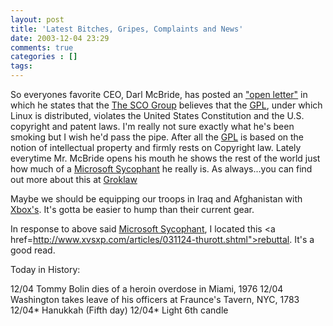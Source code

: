 ```yaml
---
layout: post
title: 'Latest Bitches, Gripes, Complaints and News'
date: 2003-12-04 23:29
comments: true
categories : []
tags:
---
```

So everyones favorite CEO, Darl McBride, has posted an <a href="http://www.sco.com/copyright/">"open letter"</a> in which he states that the <a href="http://www.sco.com">The SCO Group</a> believes that the <a href="http://www.opensource.org/licenses/gpl-license.php">GPL</a>, under which Linux is distributed, violates the United States Constitution and the U.S. copyright and patent laws. I'm really not sure exactly what he's been smoking but I wish he'd pass the pipe. After all the <a href="http://www.opensource.org/licenses/gpl-license.php">GPL</a> is based on the notion of intellectual property and firmly rests on Copyright law. Lately everytime Mr. McBride opens his mouth he shows the rest of the world just how much of a <a href="http://www.internet-nexus.com/">Microsoft Sycophant</a> he really is. As always...you can find out more about this at <a href="http://www.groklaw.net/">Groklaw</a>

Maybe we should be equipping our troops in Iraq and Afghanistan with <a href="http://www.gamespot.com/all/news/news_6084935.html">Xbox's</a>. It's gotta be easier to hump than their current gear.

In response to above said <a href="http://www.internet-nexus.com/">Microsoft Sycophant</a>, I located this <a href=http://www.xvsxp.com/articles/031124-thurott.shtml">rebuttal</a>. It's a good read.

Today in History:

12/04   Tommy Bolin dies of a heroin overdose in Miami, 1976
12/04   Washington takes leave of his officers at Fraunce's Tavern, NYC, 1783
12/04*  Hanukkah (Fifth day)
12/04*  Light 6th candle

